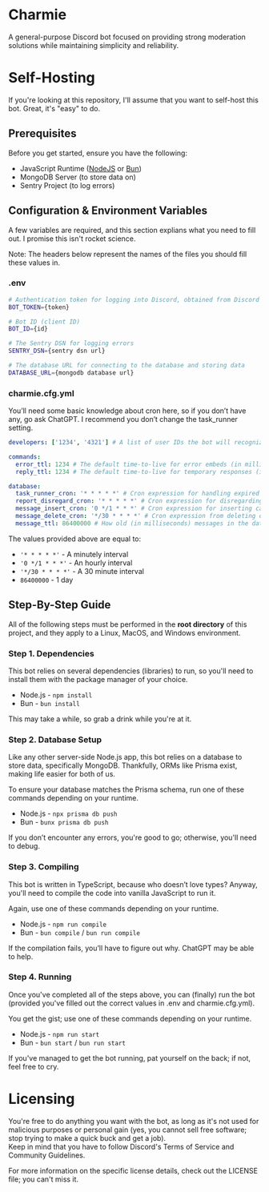# Charmie

A general-purpose Discord bot focused on providing strong moderation solutions while maintaining simplicity and reliability.

# Self-Hosting

If you're looking at this repository, I'll assume that you want to self-host this bot. Great, it's "easy" to do.

## Prerequisites

Before you get started, ensure you have the following:

- JavaScript Runtime ([NodeJS](https://nodejs.org/) or [Bun](https://bun.sh/))
- MongoDB Server (to store data on)
- Sentry Project (to log errors)

## Configuration & Environment Variables

A few variables are required, and this section explians what you need to fill out. I promise this isn't rocket science.

Note: The headers below represent the names of the files you should fill these values in.

### .env

```bash
# Authentication token for logging into Discord, obtained from Discord's developer portal
BOT_TOKEN={token}

# Bot ID (client ID)
BOT_ID={id}

# The Sentry DSN for logging errors
SENTRY_DSN={sentry dsn url}

# The database URL for connecting to the database and storing data
DATABASE_URL={mongodb database url}
```

### charmie.cfg.yml

You’ll need some basic knowledge about cron here, so if you don’t have any, go ask ChatGPT. I recommend you don’t change the task_runner setting.

```yaml
developers: ['1234', '4321'] # A list of user IDs the bot will recognize as developers

commands:
  error_ttl: 1234 # The default time-to-live for error embeds (in milliseconds)
  reply_ttl: 1234 # The default time-to-live for temporary responses (in milliseconds)

database:
  task_runner_cron: '* * * * *' # Cron expression for handling expired punishments
  report_disregard_cron: '* * * * *' # Cron expression for disregarding expired reports
  message_insert_cron: '0 */1 * * *' # Cron expression for inserting cached messages into the database
  message_delete_cron: '*/30 * * * *' # Cron expression from deleting old messages from the database
  message_ttl: 86400000 # How old (in milliseconds) messages in the database have to be before they are deleted
```

The values provided above are equal to:

- `'* * * * *'` - A minutely interval
- `'0 */1 * * *'` - An hourly interval
- `'*/30 * * * *'` - A 30 minute interval
- `86400000` - 1 day

## Step-By-Step Guide

All of the following steps must be performed in the **root directory** of this project, and they apply to a Linux, MacOS, and Windows environment.

### Step 1. Dependencies

This bot relies on several dependencies (libraries) to run, so you'll need to install them with the package manager of your choice.

- Node.js - `npm install`
- Bun - `bun install`

This may take a while, so grab a drink while you're at it.

### Step 2. Database Setup

Like any other server-side Node.js app, this bot relies on a database to store data, specifically MongoDB. Thankfully, ORMs like Prisma exist, making life easier for both of us.

To ensure your database matches the Prisma schema, run one of these commands depending on your runtime.

- Node.js - `npx prisma db push`
- Bun - `bunx prisma db push`

If you don’t encounter any errors, you're good to go; otherwise, you'll need to debug.

### Step 3. Compiling

This bot is written in TypeScript, because who doesn’t love types? Anyway, you'll need to compile the code into vanilla JavaScript to run it.

Again, use one of these commands depending on your runtime.

- Node.js - `npm run compile`
- Bun - `bun compile` / `bun run compile`

If the compilation fails, you’ll have to figure out why. ChatGPT may be able to help.

### Step 4. Running

Once you've completed all of the steps above, you can (finally) run the bot (provided you've filled out the correct values in .env and charmie.cfg.yml).

You get the gist; use one of these commands depending on your runtime.

- Node.js - `npm run start`
- Bun - `bun start` / `bun run start`

If you've managed to get the bot running, pat yourself on the back; if not, feel free to cry.

# Licensing

You're free to do anything you want with the bot, as long as it's not used for malicious purposes or personal gain (yes, you cannot sell free software; stop trying to make a quick buck and get a job).  
Keep in mind that you have to follow Discord's Terms of Service and Community Guidelines.

For more information on the specific license details, check out the LICENSE file; you can't miss it.
